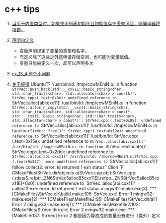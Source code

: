 # c++ tips

1. [当用于内置类型时，如果使用列表初始化且初始值存在丢失风险，则编译器将报错。](./ch2/ex_2_9.cpp)
2. [声明和定义](./ch2/ex_2_11.cpp)
   - 变量声明规定了变量的类型和名字，
   - 而定义除了这些之外还申请存储空间，也可能为变量赋值。
   - 变量只能被定义一次，却可以声明多次

3. [ex_13_4 有个小问题](./ch13/ex_13_4.cpp)
4. [关于报错](./ch13/StrVec.hpp)
   Ubuntu下
   “/usr/bin/ld: /tmp/ccwMEniN.o: in function `StrVec::push_back(std::__cxx11::basic_string<char, std::char_traits<char>, std::allocator<char> > const&)':
   StrVec.cpp:(.text+0x3e): undefined reference to `StrVec::alloc[abi:cxx11]'
   /usr/bin/ld: /tmp/ccwMEniN.o: in function `StrVec::alloc_n_copy(std::__cxx11::basic_string<char, std::char_traits<char>, std::allocator<char> > const*, std::__cxx11::basic_string<char, std::char_traits<char>, std::allocator<char> > const*)':
   StrVec.cpp:(.text+0x88): undefined reference to `StrVec::alloc[abi:cxx11]'
   /usr/bin/ld: /tmp/ccwMEniN.o: in function `StrVec::free()':
   StrVec.cpp:(.text+0x12a): undefined reference to `StrVec::alloc[abi:cxx11]'
   /usr/bin/ld: StrVec.cpp:(.text+0x15e): undefined reference to `StrVec::alloc[abi:cxx11]'
   /usr/bin/ld: /tmp/ccwMEniN.o: in function `StrVec::reallocate()':
   StrVec.cpp:(.text+0x2dc): undefined reference to `StrVec::alloc[abi:cxx11]'
   /usr/bin/ld: /tmp/ccwMEniN.o:StrVec.cpp:(.text+0x347): more undefined references to `StrVec::alloc[abi:cxx11]' follow
   collect2: error: ld returned 1 exit status” 
   Clion 下
   CMakeFiles\StrVec.dir/objects.a(StrVec.cpp.obj):StrVec.cpp:(.rdata$.refptr._ZN6StrVec5allocB5cxx11E[.refptr._ZN6StrVec5allocB5cxx11E]+0x0): undefined reference to `StrVec::alloc[abi:cxx11]'
   collect2.exe: error: ld returned 1 exit status
   mingw32-make.exe[3]: *** [CMakeFiles\StrVec.dir\build.make:105: StrVec.exe] Error 1
   mingw32-make.exe[2]: *** [CMakeFiles\Makefile2:95: CMakeFiles/StrVec.dir/all] Error 2
   mingw32-make.exe[1]: *** [CMakeFiles\Makefile2:102: CMakeFiles/StrVec.dir/rule] Error 2
   mingw32-make.exe: *** [Makefile:137: StrVec] Error 2
   都是因为静态成员变量没有进行（类外）定义